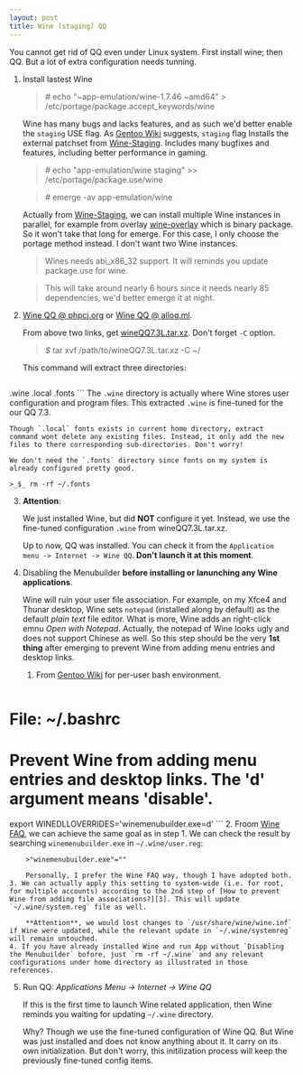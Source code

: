 ```yaml
---
layout: post
title: Wine (staging) QQ
---
```


You cannot get rid of QQ even under Linux system. First install wine; then QQ. But a lot of extra configuration needs tunning.

1. Install lastest Wine

    >_#_ echo "~app-emulation/wine-1.7.46 ~amd64" > /etc/portage/package.accept_keywords/wine

    Wine has many bugs and lacks features, and as such we'd better enable the `staging` USE flag. As [Gentoo Wiki][7] suggests, `staging` flag Installs the external patchset from [Wine-Staging][8]. Includes many bugfixes and features, including better performance in gaming.

    >_#_ echo "app-emulation/wine staging" >> /etc/portage/package.use/wine

    >_#_ emerge -av app-emulation/wine

    Actually from [Wine-Staging][8], we can install multiple Wine instances in parallel, for example from overlay [wine-overlay][9] which is binary package. So it won't take that long for emerge. For this case, I only choose the portage method instead. I don't want two Wine instances.

    > Wines needs abi\_x86_32 support. It will reminds you update package.use for wine.
    
    > This will take around nearly 6 hours since it needs nearly 85 dependencies, we'd better emerge it at night.
2. [Wine QQ @ phpcj.org][5] or [Wine QQ @ allog.ml][4].

    From above two links, get [wineQQ7.3L.tar.xz](/assets/wineQQ7.3L.tar.xz). Don't forget `-C` option.

    >_$_ tar xvf /path/to/wineQQ7.3L.tar.xz -C ~/

    This command will extract three directories:
    
    ```
.wine
.local
.fonts
    ```
    The `.wine` directory is actually where Wine stores user configuration and program files. This extracted `.wine` is fine-tuned for the our QQ 7.3.
    
    Though `.local` fonts exists in current home directory, extract command wont delete any existing files. Instead, it only add the new files to there corresponding sub-directories. Don't worry!
    
    We don't need the `.fonts` directory since fonts on my system is already configured pretty good.

    >_$_ rm -rf ~/.fonts
3. **Attention**:

    We just installed Wine, but did **NOT** configure it yet. Instead, we use the fine-tuned configuration `.wine` from wineQQ7.3L.tar.xz.

    Up to now, QQ was installed. You can check it from the `Application menu -> Internet -> Wine QQ`. **Don't launch it at this moment**.
4. Disabling the Menubuilder **before installing or lanunching any Wine applications**.

    Wine will ruin your user file association. For example, on my Xfce4 and Thunar desktop, Wine sets `notepad` (installed along by default) as the default *plain text* file editor. What is more, Wine adds an right-click emnu *Open with Notepad*. Actually, the notepad of Wine looks ugly and does not support Chinese as well. So this step should be the very **1st thing** after emerging to prevent Wine from adding menu entries and desktop links.
    1. From [Gentoo Wiki][1] for per-user bash environment.
    
        ```bash
# File: ~/.bashrc
# Prevent Wine from adding menu entries and desktop links. The 'd' argument means 'disable'.
export WINEDLLOVERRIDES='winemenubuilder.exe=d'
        ```
    2. Froom [Wine FAQ][2], we can achieve the same goal as in step 1. We can check the result by searching `winemenubuilder.exe` in `~/.wine/user.reg`:

        >"winemenubuilder.exe"=""

        Personally, I prefer the Wine FAQ way, though I have adopted both.
    3. We can actually apply this setting to system-wide (i.e. for root, for multiple accounts) according to the 2nd step of [How to prevent Wine from adding file associations?][3]. This will update `~/.wine/system.reg` file as well.

        **Attention**, we would lost changes to `/usr/share/wine/wine.inf` if Wine were updated, while the relevant update in `~/.wine/systemreg` will remain untouched.
    4. If you have already installed Wine and run App without `Disabling the Menubuilder` bofore, just `rm -rf ~/.wine` and any relevant configurations under home directory as illustrated in those references.
5. Run QQ: *Applications Menu -> Internet -> Wine QQ*

    If this is the first time to launch Wine related application, then Wine reminds you waiting for updating `~/.wine` directory.

    Why? Though we use the fine-tuned configuration of Wine QQ. But Wine was just installed and does not know anything about it. It carry on its own initialization. But don't worry, this initilization process will keep the previously fine-tuned config items.

[1]: https://wiki.gentoo.org/wiki/Wine#Disabling_the_Menubuilder
[2]: http://wiki.winehq.org/FAQ?action=recall&rev=479#head-c847a3ded88bac0e61aae0037fa7dbd4c7ae042a
[3]: http://askubuntu.com/a/400430
[4]: http://allog.ml/linux/linux%E4%B8%8B%E5%AE%89%E8%A3%85qq%E7%9A%84%E5%8A%9E%E6%B3%95%EF%BC%882%EF%BC%89-2014%E5%B9%B45%E6%9C%8812%E6%9B%B4%E6%96%B0/
[5]: http://phpcj.org/wineqq/
[6]: http://askubuntu.com/q/323437
[7]: https://wiki.gentoo.org/wiki/Wine#Miscellaneous
[8]: https://wine-staging.com
[9]: https://github.com/NP-Hardass/wine-overlay